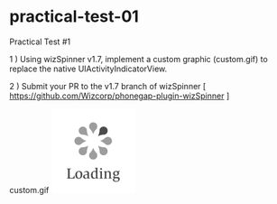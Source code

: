practical-test-01
=================

Practical Test #1

1 ) Using wizSpinner v1.7, implement a custom graphic (custom.gif) to replace the native UIActivityIndicatorView.

2 ) Submit your PR to the v1.7 branch of wizSpinner [ https://github.com/Wizcorp/phonegap-plugin-wizSpinner ]

custom.gif
![custom](https://github.com/aogilvie/practical-test-01/raw/master/custom.gif)
